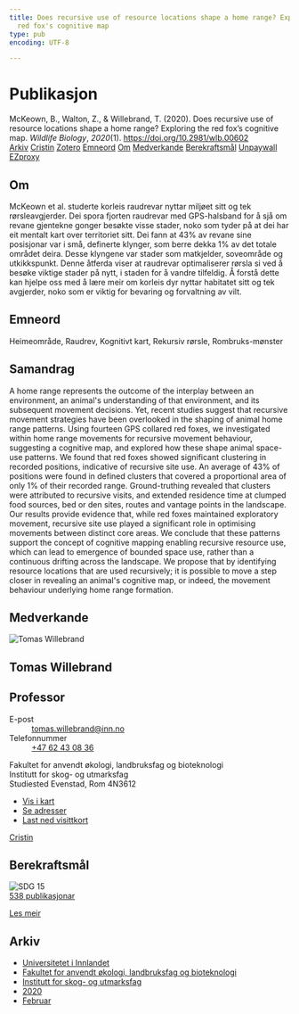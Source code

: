 ```yaml
---
title: Does recursive use of resource locations shape a home range? Exploring the
  red fox's cognitive map
type: pub
encoding: UTF-8

---
```

<h1>Publikasjon</h1>
<article id="csl-bib-container-8924I4F3" class="csl-bib-container">
  <div class="csl-bib-body"> <div class="csl-entry">McKeown, B., Walton, Z., &#38; Willebrand, T. (2020). Does recursive use of resource locations shape a home range? Exploring the red fox’s cognitive map. <i>Wildlife Biology</i>, <i>2020</i>(1). <a href="https://doi.org/10.2981/wlb.00602">https://doi.org/10.2981/wlb.00602</a></div> </div>
  <div class="csl-bib-buttons">
    <a href="#taxonomy-article-8924I4F3" alt="archive" class="csl-bib-button">Arkiv</a>
    <a href="https://app.cristin.no/results/show.jsf?id=1790778" alt="Cristin" class="csl-bib-button">Cristin</a>
    <a href="http://zotero.org/groups/5881554/items/8924I4F3" alt="Zotero" class="csl-bib-button">Zotero</a>
    <a href="#keywords-article-8924I4F3" alt="keywords" class="csl-bib-button">Emneord</a>
    <a href="#about-article-8924I4F3" alt="about_pub" class="csl-bib-button">Om</a>
    <a href="#contributors-article-8924I4F3" alt="contributors" class="csl-bib-button">Medverkande</a>
    <a href="#sdg-article-8924I4F3" alt="sdg" class="csl-bib-button">Berekraftsmål</a>
    <a href="https://bioone.org/journals/wildlife-biology/volume-2020/issue-1/wlb.00602/Does-recursive-use-of-resource-locations-shape-a-home-range/10.2981/wlb.00602.pdf" alt="Unpaywall" class="csl-bib-button">Unpaywall</a>
    <a href="https://bioone.org/journals/wildlife-biology/volume-2020/issue-1/wlb.00602/Does-recursive-use-of-resource-locations-shape-a-home-range/10.2981/wlb.00602.pdf" alt="EZproxy" class="csl-bib-button">EZproxy</a>
  </div>
  <div id="csl-bib-meta-container-8924I4F3"></div>
</article>
<div id="csl-bib-meta-8924I4F3" class="csl-bib-meta">
  <article id="about-article-8924I4F3" class="about_pub-article">
    <h1>Om</h1>
    McKeown et al. studerte korleis raudrevar nyttar miljøet sitt og tek rørsleavgjerder. Dei spora fjorten raudrevar med GPS-halsband for å sjå om revane gjentekne gonger besøkte visse stader, noko som tyder på at dei har eit mentalt kart over territoriet sitt. Dei fann at 43% av revane sine posisjonar var i små, definerte klynger, som berre dekka 1% av det totale området deira. Desse klyngene var stader som matkjelder, soveområde og utkikkspunkt. Denne åtferda viser at raudrevar optimaliserer rørsla si ved å besøke viktige stader på nytt, i staden for å vandre tilfeldig. Å forstå dette kan hjelpe oss med å lære meir om korleis dyr nyttar habitatet sitt og tek avgjerder, noko som er viktig for bevaring og forvaltning av vilt.
  </article>
  <article id="keywords-article-8924I4F3" class="keywords-article">
    <h1>Emneord</h1>
    Heimeområde, Raudrev, Kognitivt kart, Rekursiv rørsle, Rombruks-mønster
  </article>
  <article id="abstract-article-8924I4F3" class="abstract-article">
    <h1>Samandrag</h1>
    A home range represents the outcome of the interplay between an environment, an animal's understanding of that environment, and its subsequent movement decisions. Yet, recent studies suggest that recursive movement strategies have been overlooked in the shaping of animal home range patterns. Using fourteen GPS collared red foxes, we investigated within home range movements for recursive movement behaviour, suggesting a cognitive map, and explored how these shape animal space-use patterns. We found that red foxes showed significant clustering in recorded positions, indicative of recursive site use. An average of 43% of positions were found in defined clusters that covered a proportional area of only 1% of their recorded range. Ground-truthing revealed that clusters were attributed to recursive visits, and extended residence time at clumped food sources, bed or den sites, routes and vantage points in the landscape. Our results provide evidence that, while red foxes maintained exploratory movement, recursive site use played a significant role in optimising movements between distinct core areas. We conclude that these patterns support the concept of cognitive mapping enabling recursive resource use, which can lead to emergence of bounded space use, rather than a continuous drifting across the landscape. We propose that by identifying resource locations that are used recursively; it is possible to move a step closer in revealing an animal's cognitive map, or indeed, the movement behaviour underlying home range formation.
  </article>
  <article id="contributors-article-8924I4F3" class="contributors-article">
    <h1>Medverkande</h1>
    <div class="personas"> <div class="vrtx-hinn-person-card"> <div class="photo"> <img src="https://www.inn.no/bilder-ansatte/thomas-willebrand.jpg" alt="Tomas Willebrand" loading="lazy"> </div> <div class="info"> <hgroup><h1>Tomas Willebrand</h1> <h2>Professor</h2> </hgroup><dl> <dt>E-post</dt> <dd> <a href="mailto:tomas.willebrand@inn.no">tomas.willebrand@inn.no</a> </dd> <dt>Telefonnummer</dt> <dd><a href="tel:+4762430836"> +47 62 43 08 36 </a></dd> </dl> <p> Fakultet for anvendt økologi, landbruksfag og bioteknologi<br> Institutt for skog- og utmarksfag<br> Studiested Evenstad, Rom 4N3612 </p> <ul class="vrtx-hinn-links"> <li><a href="https://www.google.com/maps?q=60.88085,11.53750">Vis i kart</a></li> <li><a href="https://www.inn.no/finn-en-ansatt/tomas-willebrand.html#vrtx-hinn-addresses">Se adresser</a></li> <li><a href="https://www.inn.no/finn-en-ansatt/tomas-willebrand.html?vrtx=vcf">Last ned visittkort</a></li> </ul> </div> </div> <a href="https://app.cristin.no/persons/show.jsf?id=328268" alt="Cristin URL" class="personas-cristin">Cristin</a> </div>
  </article>
  <article id="sdg-article-8924I4F3" class="sdg-article">
    <h1>Berekraftsmål</h1>
    <div class="sdg-container"><div id="sdg15" class="sdg">
        <img src="{{< params subfolder >}}images/sdg/sdg15_nn.png" class="image" alt="SDG 15">
        <div class="sdg-overlay">
          <a href="/nn/archive/?key=?sdg=15#archive" class="sdg-publication-count"><span>538</span> publikasjonar</a>
          <p><a href="https://fn.no/om-fn/fns-baerekraftsmaal/livet-paa-land?lang=nno-NO" class="sdg-read-more">Les meir</a></p>
        </div>
      </div></div>
  </article>
  <article id="taxonomy-article-8924I4F3" class="taxonomy-article">
    <h1>Arkiv</h1>
    <ul>
      <li>
        <a href="/nn/archive/?key=3DCRN523">Universitetet i Innlandet</a>
      </li>
      <li>
        <a href="/nn/archive/?key=T77LXH6D">Fakultet for anvendt økologi, landbruksfag og bioteknologi</a>
      </li>
      <li>
        <a href="/nn/archive/?key=7TRARPE3">Institutt for skog- og utmarksfag</a>
      </li>
      <li>
        <a href="/nn/archive/?key=7DUBQ66V">2020</a>
      </li>
      <li>
        <a href="/nn/archive/?key=M3SZA6I3">Februar</a>
      </li>
    </ul>
  </article>
</div>

